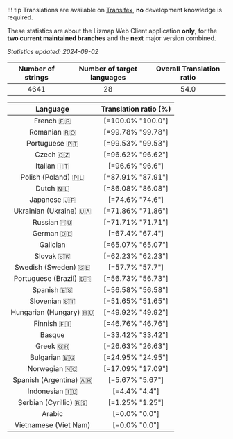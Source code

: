 <!--
DO NOT EDIT THIS FILE DIRECTLY.
It is generated automatically by transifex_stats.py in the scripts folder.
-->

!!! tip
    Translations are available on [Transifex](https://www.transifex.com/3liz-1/lizmap-locales/), **no** development
    knowledge is required.

These statistics are about the Lizmap Web Client application **only**, for the **two current
maintained branches** and the **next** major version combined.

*Statistics updated: 2024-09-02*

| Number of strings | Number of target languages | Overall Translation ratio |
|:-:|:-:|:-:|
4641|28|54.0

| Language | Translation ratio (%) |
|:-:|:-:|
French 🇫🇷 |[=100.0% "100.0"]|
Romanian 🇷🇴 |[=99.78% "99.78"]|
Portuguese 🇵🇹 |[=99.53% "99.53"]|
Czech 🇨🇿 |[=96.62% "96.62"]|
Italian 🇮🇹 |[=96.6% "96.6"]|
Polish (Poland) 🇵🇱 |[=87.91% "87.91"]|
Dutch 🇳🇱 |[=86.08% "86.08"]|
Japanese 🇯🇵 |[=74.6% "74.6"]|
Ukrainian (Ukraine) 🇺🇦 |[=71.86% "71.86"]|
Russian 🇷🇺 |[=71.71% "71.71"]|
German 🇩🇪 |[=67.4% "67.4"]|
Galician  |[=65.07% "65.07"]|
Slovak 🇸🇰 |[=62.23% "62.23"]|
Swedish (Sweden) 🇸🇪 |[=57.7% "57.7"]|
Portuguese (Brazil) 🇧🇷 |[=56.73% "56.73"]|
Spanish 🇪🇸 |[=56.58% "56.58"]|
Slovenian 🇸🇮 |[=51.65% "51.65"]|
Hungarian (Hungary) 🇭🇺 |[=49.92% "49.92"]|
Finnish 🇫🇮 |[=46.76% "46.76"]|
Basque  |[=33.42% "33.42"]|
Greek 🇬🇷 |[=26.63% "26.63"]|
Bulgarian 🇧🇬 |[=24.95% "24.95"]|
Norwegian 🇳🇴 |[=17.09% "17.09"]|
Spanish (Argentina) 🇦🇷 |[=5.67% "5.67"]|
Indonesian 🇮🇩 |[=4.4% "4.4"]|
Serbian (Cyrillic) 🇷🇸 |[=1.25% "1.25"]|
Arabic  |[=0.0% "0.0"]|
Vietnamese (Viet Nam)  |[=0.0% "0.0"]|

